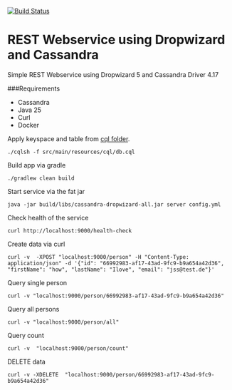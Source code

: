 [![Build Status](https://travis-ci.com/knoma/cassandra-dropwizard.svg?branch=Cassandra4)](https://travis-ci.com/knoma/cassandra-dropwizard)
# REST Webservice using Dropwizard and Cassandra
Simple REST Webservice using Dropwizard 5 and Cassandra Driver 4.17

###Requirements 
 - Cassandra 
 - Java 25
 - Curl
 - Docker
 
Apply keyspace and table from [cql folder](src/main/resources/cql/db.cql).
```shell script
./cqlsh -f src/main/resources/cql/db.cql
```

Build app via gradle
```shell script
./gradlew clean build
```

Start service via the fat jar
```shell script
java -jar build/libs/cassandra-dropwizard-all.jar server config.yml
```

Check health of the service 
```shell script
curl http://localhost:9000/health-check
```

Create data via curl
```shell script
curl -v  -XPOST "localhost:9000/person" -H "Content-Type: application/json" -d '{"id": "66992983-af17-43ad-9fc9-b9a654a42d36", "firstName": "how", "lastName": "Ilove", "email": "jss@test.de"}'
```

Query single person
```shell script
curl -v "localhost:9000/person/66992983-af17-43ad-9fc9-b9a654a42d36"
```

Query all persons
```shell script
curl -v "localhost:9000/person/all"
```
Query count
```shell script
curl -v  "localhost:9000/person/count"
```

DELETE data
```shell script
curl -v -XDELETE  "localhost:9000/person/66992983-af17-43ad-9fc9-b9a654a42d36"
```

